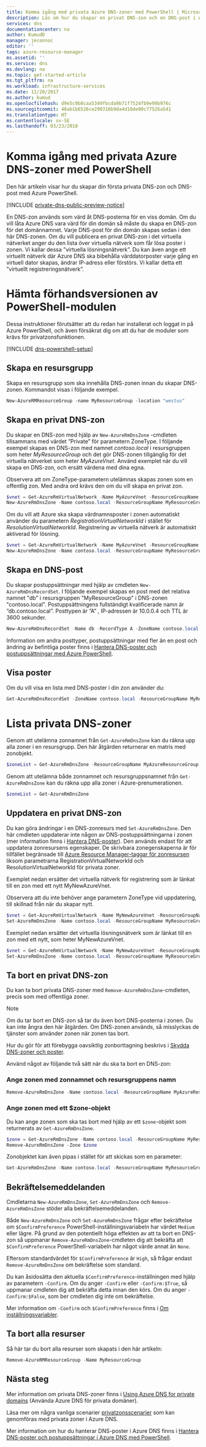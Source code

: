 ```yaml
---
title: Komma igång med privata Azure DNS-zoner med PowerShell | Microsoft Docs
description: Läs om hur du skapar en privat DNS-zon och en DNS-post i Azure DNS. Det här är en steg-för-steg-guide om hur du skapar och hanterar din första privata DNS-zon och DNS-post med PowerShell.
services: dns
documentationcenter: na
author: KumudD
manager: jeconnoc
editor: ''
tags: azure-resource-manager
ms.assetid: ''
ms.service: dns
ms.devlang: na
ms.topic: get-started-article
ms.tgt_pltfrm: na
ms.workload: infrastructure-services
ms.date: 11/20/2017
ms.author: kumud
ms.openlocfilehash: d9e5c9b8caa5349fbcda9b71f7524fb9e99b976c
ms.sourcegitcommit: 48ab1b6526ce290316b9da4d18de00c77526a541
ms.translationtype: HT
ms.contentlocale: sv-SE
ms.lasthandoff: 03/23/2018
---
```

# <a name="get-started-with-azure-dns-private-zones-using-powershell"></a>Komma igång med privata Azure DNS-zoner med PowerShell

Den här artikeln visar hur du skapar din första privata DNS-zon och DNS-post med Azure PowerShell.

[!INCLUDE [private-dns-public-preview-notice](../../includes/private-dns-public-preview-notice.md)]

En DNS-zon används som värd åt DNS-posterna för en viss domän. Om du vill låta Azure DNS vara värd för din domän så måste du skapa en DNS-zon för det domännamnet. Varje DNS-post för din domän skapas sedan i den här DNS-zonen. Om du vill publicera en privat DNS-zon i det virtuella nätverket anger du den lista över virtuella nätverk som får lösa poster i zonen.  Vi kallar dessa ”virtuella lösningsnätverk”.  Du kan även ange ett virtuellt nätverk där Azure DNS ska bibehålla värddatorposter varje gång en virtuell dator skapas, ändrar IP-adress eller förstörs.  Vi kallar detta ett ”virtuellt registreringsnätverk”.

# <a name="get-the-preview-powershell-modules"></a>Hämta förhandsversionen av PowerShell-modulen
Dessa instruktioner förutsätter att du redan har installerat och loggat in på Azure PowerShell, och även försäkrat dig om att du har de moduler som krävs för privatzonsfunktionen. 

[!INCLUDE [dns-powershell-setup](../../includes/dns-powershell-setup-include.md)]

## <a name="create-the-resource-group"></a>Skapa en resursgrupp

Skapa en resursgrupp som ska innehålla DNS-zonen innan du skapar DNS-zonen. Kommandot visas i följande exempel.

```powershell
New-AzureRMResourceGroup -name MyResourceGroup -location "westus"
```

## <a name="create-a-dns-private-zone"></a>Skapa en privat DNS-zon

Du skapar en DNS-zon med hjälp av `New-AzureRmDnsZone` -cmdleten tillsammans med värdet ”Private” för parametern ZoneType. I följande exempel skapas en DNS-zon med namnet *contoso.local* i resursgruppen som heter *MyResourceGroup* och det gör DNS-zonen tillgänglig för det virtuella nätverket som heter *MyAzureVnet*. Använd exemplet när du vill skapa en DNS-zon, och ersätt värdena med dina egna.

Observera att om ZoneType-parametern utelämnas skapas zonen som en offentlig zon. Med andra ord krävs den om du vill skapa en privat zon. 

```powershell
$vnet = Get-AzureRmVirtualNetwork -Name MyAzureVnet -ResourceGroupName VnetResourceGroup
New-AzureRmDnsZone -Name contoso.local -ResourceGroupName MyResourceGroup -ZoneType Private -ResolutionVirtualNetworkId @($vnet.Id)
```

Om du vill att Azure ska skapa värdnamnsposter i zonen automatiskt använder du parametern *RegistrationVirtualNetworkId* i stället för *ResolutionVirtualNetworkId*.  Registrering av virtuella nätverk är automatiskt aktiverad för lösning.

```powershell
$vnet = Get-AzureRmVirtualNetwork -Name MyAzureVnet -ResourceGroupName VnetResourceGroup
New-AzureRmDnsZone -Name contoso.local -ResourceGroupName MyResourceGroup -ZoneType Private -RegistrationVirtualNetworkId @($vnet.Id)
```

## <a name="create-a-dns-record"></a>Skapa en DNS-post

Du skapar postuppsättningar med hjälp av cmdleten `New-AzureRmDnsRecordSet`. I följande exempel skapas en post med det relativa namnet "db" i resursgruppen "MyResourceGroup" i DNS-zonen "contoso.local". Postuppsättningens fullständigt kvalificerade namn är ”db.contoso.local”. Posttypen är ”A” , IP-adressen är 10.0.0.4 och TTL är 3600 sekunder.

```powershell
New-AzureRmDnsRecordSet -Name db -RecordType A -ZoneName contoso.local -ResourceGroupName MyResourceGroup -Ttl 3600 -DnsRecords (New-AzureRmDnsRecordConfig -IPv4Address "10.0.0.4")
```

Information om andra posttyper, postuppsättningar med fler än en post och ändring av befintliga poster finns i [Hantera DNS-poster och postuppsättningar med Azure PowerShell](dns-operations-recordsets.md). 

## <a name="view-records"></a>Visa poster

Om du vill visa en lista med DNS-poster i din zon använder du:

```powershell
Get-AzureRmDnsRecordSet -ZoneName contoso.local -ResourceGroupName MyResourceGroup
```

# <a name="list-dns-private-zones"></a>Lista privata DNS-zoner

Genom att utelämna zonnamnet från `Get-AzureRmDnsZone` kan du räkna upp alla zoner i en resursgrupp. Den här åtgärden returnerar en matris med zonobjekt.

```powershell
$zoneList = Get-AzureRmDnsZone -ResourceGroupName MyAzureResourceGroup
```

Genom att utelämna både zonnamnet och resursgruppsnamnet från `Get-AzureRmDnsZone` kan du räkna upp alla zoner i Azure-prenumerationen.

```powershell
$zoneList = Get-AzureRmDnsZone
```

## <a name="update-a-dns-private-zone"></a>Uppdatera en privat DNS-zon

Du kan göra ändringar i en DNS-zonresurs med `Set-AzureRmDnsZone`. Den här cmdleten uppdaterar inte någon av DNS-postuppsättningarna i zonen (mer information finns i [Hantera DNS-poster](dns-operations-recordsets.md)). Den används endast för att uppdatera zonresursens egenskaper. De skrivbara zonegenskaperna är för tillfället begränsade till [Azure Resource Manager-taggar för zonresursen](dns-zones-records.md#tags) liksom parametrarna RegistrationVirtualNetworkId och ResolutionVirtualNetworkId för privata zoner.

Exemplet nedan ersätter det virtuella nätverk för registrering som är länkat till en zon med ett nytt MyNewAzureVnet.

Observera att du inte behöver ange parametern ZoneType vid uppdatering, till skillnad från när du skapar nytt. 

```powershell
$vnet = Get-AzureRmVirtualNetwork -Name MyNewAzureVnet -ResourceGroupName MyResourceGroup
Set-AzureRmDnsZone -Name contoso.local -ResourceGroupName MyResourceGroup -RegistrationVirtualNetworkId @($vnet.Id)
```

Exemplet nedan ersätter det virtuella lösningsnätverk som är länkat till en zon med ett nytt, som heter MyNewAzureVnet.

```powershell
$vnet = Get-AzureRmVirtualNetwork -Name MyNewAzureVnet -ResourceGroupName MyResourceGroup
Set-AzureRmDnsZone -Name contoso.local -ResourceGroupName MyResourceGroup -ResolutionVirtualNetworkId @($vnet.Id)
```

## <a name="delete-a-dns-private-zone"></a>Ta bort en privat DNS-zon

Du kan ta bort privata DNS-zoner med `Remove-AzureRmDnsZone`-cmdleten, precis som med offentliga zoner.

> [!NOTE]
> Om du tar bort en DNS-zon så tar du även bort DNS-posterna i zonen. Du kan inte ångra den här åtgärden. Om DNS-zonen används, så misslyckas de tjänster som använder zonen när zonen tas bort.
>
>Hur du gör för att förebygga oavsiktlig zonborttagning beskrivs i [Skydda DNS-zoner och poster](dns-protect-zones-recordsets.md).

Använd något av följande två sätt när du ska ta bort en DNS-zon:

### <a name="specify-the-zone-using-the-zone-name-and-resource-group-name"></a>Ange zonen med zonnamnet och resursgruppens namn

```powershell
Remove-AzureRmDnsZone -Name contoso.local -ResourceGroupName MyAzureResourceGroup
```

### <a name="specify-the-zone-using-a-zone-object"></a>Ange zonen med ett $zone-objekt

Du kan ange zonen som ska tas bort med hjälp av ett `$zone`-objekt som returnerats av `Get-AzureRmDnsZone`.

```powershell
$zone = Get-AzureRmDnsZone -Name contoso.local -ResourceGroupName MyResourceGroup
Remove-AzureRmDnsZone -Zone $zone
```

Zonobjektet kan även pipas i stället för att skickas som en parameter:

```powershell
Get-AzureRmDnsZone -Name contoso.local -ResourceGroupName MyResourceGroup | Remove-AzureRmDnsZone

```

## <a name="confirmation-prompts"></a>Bekräftelsemeddelanden

Cmdletarna `New-AzureRmDnsZone`, `Set-AzureRmDnsZone` och `Remove-AzureRmDnsZone` stöder alla bekräftelsemeddelanden.

Både `New-AzureRmDnsZone` och `Set-AzureRmDnsZone` frågar efter bekräftelse om `$ConfirmPreference` PowerShell-inställningsvariabeln har värdet `Medium` eller lägre. På grund av den potentiellt höga effekten av att ta bort en DNS-zon så uppmanar `Remove-AzureRmDnsZone`-cmdleten dig att bekräfta att `$ConfirmPreference` PowerShell-variabeln har något värde annat än `None`.

Eftersom standardvärdet för `$ConfirmPreference` är `High`, så frågar endast `Remove-AzureRmDnsZone` om bekräftelse som standard.

Du kan åsidosätta den aktuella `$ConfirmPreference`-inställningen med hjälp av parametern `-Confirm`. Om du anger `-Confirm` eller `-Confirm:$True`, så uppmanar cmdleten dig att bekräfta detta innan den körs. Om du anger `-Confirm:$False`, som ber cmdleten dig inte om bekräftelse.

Mer information om `-Confirm` och `$ConfirmPreference` finns i [Om inställningsvariabler](https://msdn.microsoft.com/powershell/reference/5.1/Microsoft.PowerShell.Core/about/about_Preference_Variables).


## <a name="delete-all-resources"></a>Ta bort alla resurser

Så här tar du bort alla resurser som skapats i den här artikeln:

```powershell
Remove-AzureRMResourceGroup -Name MyResourceGroup
```

## <a name="next-steps"></a>Nästa steg

Mer information om privata DNS-zoner finns i [Using Azure DNS for private domains](private-dns-overview.md) (Använda Azure DNS för privata domäner).

Läsa mer om några vanliga scenarier [privatzonsscenarier](./private-dns-scenarios.md) som kan genomföras med privata zoner i Azure DNS.

Mer information om hur du hanterar DNS-poster i Azure DNS finns i [Hantera DNS-poster och postuppsättningar i Azure DNS med PowerShell](dns-operations-recordsets.md).

